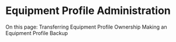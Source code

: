# Equipment Profile Administration

On this page:
Transferring Equipment Profile Ownership
Making an Equipment Profile Backup
